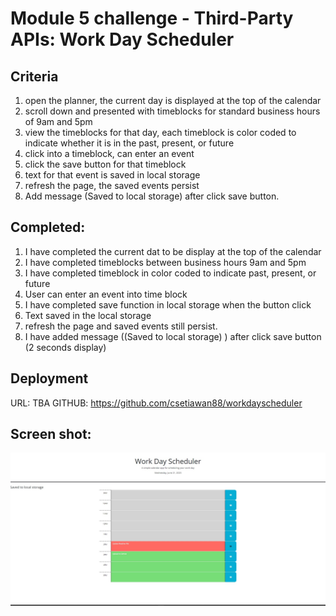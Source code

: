 # Module 5 challenge - Third-Party APIs: Work Day Scheduler

## Criteria
1) open the planner, the current day is displayed at the top of the calendar
2) scroll down and presented with timeblocks for standard business hours of 9am and 5pm
3) view the timeblocks for that day, each timeblock is color coded to indicate whether it is in the past, present, or future
4) click into a timeblock, can enter an event
5) click the save button for that timeblock
6) text for that event is saved in local storage
7) refresh the page, the saved events persist
8) Add message (Saved to local storage) after click save button.

## Completed:
1) I have completed the current dat to be display at the top of the calendar
2) I have completed timeblocks between business hours 9am and 5pm
3) I have completed timeblock in color coded to indicate past, present, or future
4) User can enter an event into time block
5) I have completed save function in local storage when the button click
6) Text saved in the local storage
7) refresh the page and saved events still persist.
8) I have added message ((Saved to local storage) ) after click save button (2 seconds display)


## Deployment
URL: TBA
GITHUB: https://github.com/csetiawan88/workdayscheduler

## Screen shot:
![Work Day Scheduler](./Assets/Screenshot.jpg)


